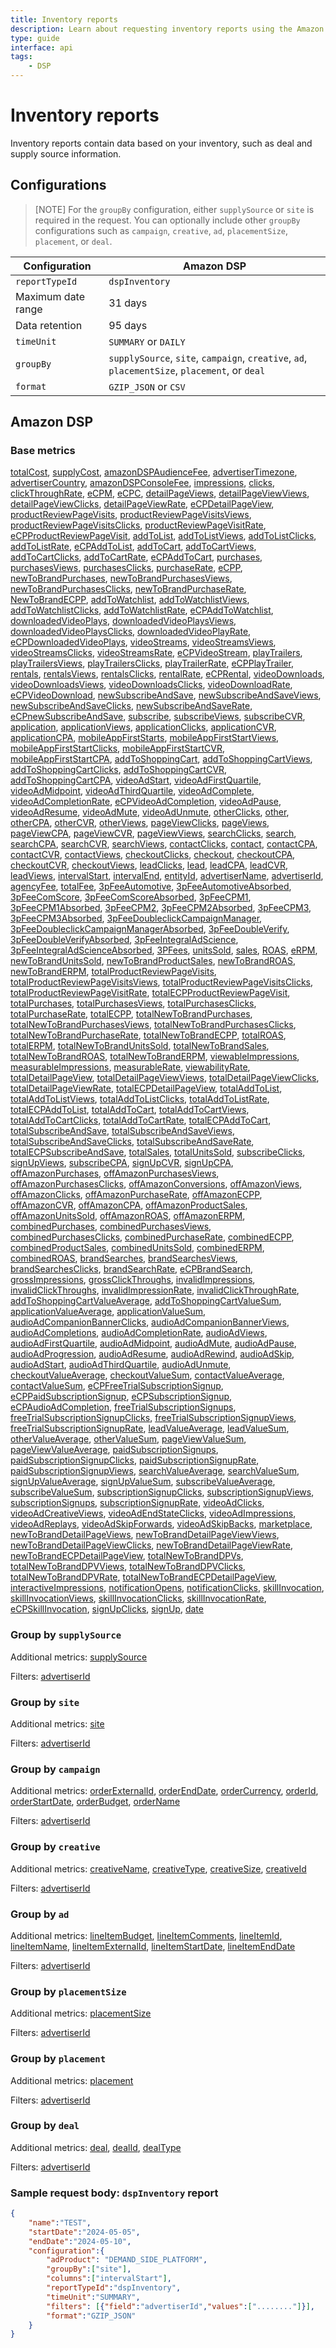 ```yaml
---
title: Inventory reports
description: Learn about requesting inventory reports using the Amazon Ads API.
type: guide
interface: api
tags:
    - DSP
---
```


# Inventory reports

Inventory reports contain data based on your inventory, such as deal and supply source information.

## Configurations

>[NOTE] For the `groupBy` configuration, either `supplySource` or `site` is required in the request. You can optionally include other `groupBy` configurations such as `campaign`, `creative`, `ad`, `placementSize`, `placement`, or `deal`. 


| Configuration | Amazon DSP | 
|----------|-----|
| `reportTypeId` | `dspInventory` | 
| Maximum date range | 31 days | 
| Data retention | 95 days | 
| `timeUnit` | `SUMMARY` or `DAILY` | 
| `groupBy` | `supplySource`, `site`, `campaign`, `creative`, `ad`, `placementSize`, `placement`, or `deal`  | 
| `format` | `GZIP_JSON` or `CSV` | 

## Amazon DSP

### Base metrics

[totalCost](guides/reporting/v3/columns#totalCost), [supplyCost](guides/reporting/v3/columns#supplyCost), [amazonDSPAudienceFee](guides/reporting/v3/columns#amazonDSPAudienceFee), [advertiserTimezone](guides/reporting/v3/columns#advertiserTimezone), [advertiserCountry](guides/reporting/v3/columns#advertiserCountry), [amazonDSPConsoleFee](guides/reporting/v3/columns#amazonDSPConsoleFee), [impressions](guides/reporting/v3/columns#impressions), [clicks](guides/reporting/v3/columns#clicks), [clickThroughRate](guides/reporting/v3/columns#clickThroughRate), [eCPM](guides/reporting/v3/columns#eCPM), [eCPC](guides/reporting/v3/columns#eCPC), [detailPageViews](guides/reporting/v3/columns#detailPageViews), [detailPageViewViews](guides/reporting/v3/columns#detailPageViewViews), [detailPageViewClicks](guides/reporting/v3/columns#detailPageViewClicks), [detailPageViewRate](guides/reporting/v3/columns#detailPageViewRate), [eCPDetailPageView](guides/reporting/v3/columns#eCPDetailPageView), [productReviewPageVisits](guides/reporting/v3/columns#productReviewPageVisits), [productReviewPageVisitsViews](guides/reporting/v3/columns#productReviewPageVisitsViews), [productReviewPageVisitsClicks](guides/reporting/v3/columns#productReviewPageVisitsClicks), [productReviewPageVisitRate](guides/reporting/v3/columns#productReviewPageVisitRate), [eCPProductReviewPageVisit](guides/reporting/v3/columns#eCPProductReviewPageVisit), [addToList](guides/reporting/v3/columns#addToList), [addToListViews](guides/reporting/v3/columns#addToListViews), [addToListClicks](guides/reporting/v3/columns#addToListClicks), [addToListRate](guides/reporting/v3/columns#addToListRate), [eCPAddToList](guides/reporting/v3/columns#eCPAddToList), [addToCart](guides/reporting/v3/columns#addToCart), [addToCartViews](guides/reporting/v3/columns#addToCartViews), [addToCartClicks](guides/reporting/v3/columns#addToCartClicks), [addToCartRate](guides/reporting/v3/columns#addToCartRate), [eCPAddToCart](guides/reporting/v3/columns#eCPAddToCart), [purchases](guides/reporting/v3/columns#purchases), [purchasesViews](guides/reporting/v3/columns#purchasesViews), [purchasesClicks](guides/reporting/v3/columns#purchasesClicks), [purchaseRate](guides/reporting/v3/columns#purchaseRate), [eCPP](guides/reporting/v3/columns#eCPP), [newToBrandPurchases](guides/reporting/v3/columns#newToBrandPurchases), [newToBrandPurchasesViews](guides/reporting/v3/columns#newToBrandPurchasesViews), [newToBrandPurchasesClicks](guides/reporting/v3/columns#newToBrandPurchasesClicks), [newToBrandPurchaseRate](guides/reporting/v3/columns#newToBrandPurchaseRate), [NewToBrandECPP](guides/reporting/v3/columns#NewToBrandECPP), [addToWatchlist](guides/reporting/v3/columns#addToWatchlist), [addToWatchlistViews](guides/reporting/v3/columns#addToWatchlistViews), [addToWatchlistClicks](guides/reporting/v3/columns#addToWatchlistClicks), [addToWatchlistRate](guides/reporting/v3/columns#addToWatchlistRate), [eCPAddToWatchlist](guides/reporting/v3/columns#eCPAddToWatchlist), [downloadedVideoPlays](guides/reporting/v3/columns#downloadedVideoPlays), [downloadedVideoPlaysViews](guides/reporting/v3/columns#downloadedVideoPlaysViews), [downloadedVideoPlaysClicks](guides/reporting/v3/columns#downloadedVideoPlaysClicks), [downloadedVideoPlayRate](guides/reporting/v3/columns#downloadedVideoPlayRate), [eCPDownloadedVideoPlays](guides/reporting/v3/columns#eCPDownloadedVideoPlays), [videoStreams](guides/reporting/v3/columns#videoStreams), [videoStreamsViews](guides/reporting/v3/columns#videoStreamsViews), [videoStreamsClicks](guides/reporting/v3/columns#videoStreamsClicks), [videoStreamsRate](guides/reporting/v3/columns#videoStreamsRate), [eCPVideoStream](guides/reporting/v3/columns#eCPVideoStream), [playTrailers](guides/reporting/v3/columns#playTrailers), [playTrailersViews](guides/reporting/v3/columns#playTrailersViews), [playTrailersClicks](guides/reporting/v3/columns#playTrailersClicks), [playTrailerRate](guides/reporting/v3/columns#playTrailerRate), [eCPPlayTrailer](guides/reporting/v3/columns#eCPPlayTrailer), [rentals](guides/reporting/v3/columns#rentals), [rentalsViews](guides/reporting/v3/columns#rentalsViews), [rentalsClicks](guides/reporting/v3/columns#rentalsClicks), [rentalRate](guides/reporting/v3/columns#rentalRate), [eCPRental](guides/reporting/v3/columns#eCPRental), [videoDownloads](guides/reporting/v3/columns#videoDownloads), [videoDownloadsViews](guides/reporting/v3/columns#videoDownloadsViews), [videoDownloadsClicks](guides/reporting/v3/columns#videoDownloadsClicks), [videoDownloadRate](guides/reporting/v3/columns#videoDownloadRate), [eCPVideoDownload](guides/reporting/v3/columns#eCPVideoDownload), [newSubscribeAndSave](guides/reporting/v3/columns#newSubscribeAndSave), [newSubscribeAndSaveViews](guides/reporting/v3/columns#newSubscribeAndSaveViews), [newSubscribeAndSaveClicks](guides/reporting/v3/columns#newSubscribeAndSaveClicks), [newSubscribeAndSaveRate](guides/reporting/v3/columns#newSubscribeAndSaveRate), [eCPnewSubscribeAndSave](guides/reporting/v3/columns#eCPnewSubscribeAndSave), [subscribe](guides/reporting/v3/columns#subscribe), [subscribeViews](guides/reporting/v3/columns#subscribeViews), [subscribeCVR](guides/reporting/v3/columns#subscribeCVR), [application](guides/reporting/v3/columns#application), [applicationViews](guides/reporting/v3/columns#applicationViews), [applicationClicks](guides/reporting/v3/columns#applicationClicks), [applicationCVR](guides/reporting/v3/columns#applicationCVR), [applicationCPA](guides/reporting/v3/columns#applicationCPA), [mobileAppFirstStarts](guides/reporting/v3/columns#mobileAppFirstStarts), [mobileAppFirstStartViews](guides/reporting/v3/columns#mobileAppFirstStartViews), [mobileAppFirstStartClicks](guides/reporting/v3/columns#mobileAppFirstStartClicks), [mobileAppFirstStartCVR](guides/reporting/v3/columns#mobileAppFirstStartCVR), [mobileAppFirstStartCPA](guides/reporting/v3/columns#mobileAppFirstStartCPA), [addToShoppingCart](guides/reporting/v3/columns#addToShoppingCart), [addToShoppingCartViews](guides/reporting/v3/columns#addToShoppingCartViews), [addToShoppingCartClicks](guides/reporting/v3/columns#addToShoppingCartClicks), [addToShoppingCartCVR](guides/reporting/v3/columns#addToShoppingCartCVR), [addToShoppingCartCPA](guides/reporting/v3/columns#addToShoppingCartCPA), [videoAdStart](guides/reporting/v3/columns#videoAdStart), [videoAdFirstQuartile](guides/reporting/v3/columns#videoAdFirstQuartile), [videoAdMidpoint](guides/reporting/v3/columns#videoAdMidpoint), [videoAdThirdQuartile](guides/reporting/v3/columns#videoAdThirdQuartile), [videoAdComplete](guides/reporting/v3/columns#videoAdComplete), [videoAdCompletionRate](guides/reporting/v3/columns#videoAdCompletionRate), [eCPVideoAdCompletion](guides/reporting/v3/columns#eCPVideoAdCompletion), [videoAdPause](guides/reporting/v3/columns#videoAdPause), [videoAdResume](guides/reporting/v3/columns#videoAdResume), [videoAdMute](guides/reporting/v3/columns#videoAdMute), [videoAdUnmute](guides/reporting/v3/columns#videoAdUnmute), [otherClicks](guides/reporting/v3/columns#otherClicks), [other](guides/reporting/v3/columns#other), [otherCPA](guides/reporting/v3/columns#otherCPA), [otherCVR](guides/reporting/v3/columns#otherCVR), [otherViews](guides/reporting/v3/columns#otherViews), [pageViewClicks](guides/reporting/v3/columns#pageViewClicks), [pageViews](guides/reporting/v3/columns#pageViews), [pageViewCPA](guides/reporting/v3/columns#pageViewCPA), [pageViewCVR](guides/reporting/v3/columns#pageViewCVR), [pageViewViews](guides/reporting/v3/columns#pageViewViews), [searchClicks](guides/reporting/v3/columns#searchClicks), [search](guides/reporting/v3/columns#search), [searchCPA](guides/reporting/v3/columns#searchCPA), [searchCVR](guides/reporting/v3/columns#searchCVR), [searchViews](guides/reporting/v3/columns#searchViews), [contactClicks](guides/reporting/v3/columns#contactClicks), [contact](guides/reporting/v3/columns#contact), [contactCPA](guides/reporting/v3/columns#contactCPA), [contactCVR](guides/reporting/v3/columns#contactCVR), [contactViews](guides/reporting/v3/columns#contactViews), [checkoutClicks](guides/reporting/v3/columns#checkoutClicks), [checkout](guides/reporting/v3/columns#checkout), [checkoutCPA](guides/reporting/v3/columns#checkoutCPA), [checkoutCVR](guides/reporting/v3/columns#checkoutCVR), [checkoutViews](guides/reporting/v3/columns#checkoutViews), [leadClicks](guides/reporting/v3/columns#leadClicks), [lead](guides/reporting/v3/columns#lead), [leadCPA](guides/reporting/v3/columns#leadCPA), [leadCVR](guides/reporting/v3/columns#leadCVR), [leadViews](guides/reporting/v3/columns#leadViews), [intervalStart](guides/reporting/v3/columns#intervalStart), [intervalEnd](guides/reporting/v3/columns#intervalEnd), [entityId](guides/reporting/v3/columns#entityId), [advertiserName](guides/reporting/v3/columns#advertiserName), [advertiserId](guides/reporting/v3/columns#advertiserId), [agencyFee](guides/reporting/v3/columns#agencyFee), [totalFee](guides/reporting/v3/columns#totalFee), [3pFeeAutomotive](guides/reporting/v3/columns#3pFeeAutomotive), [3pFeeAutomotiveAbsorbed](guides/reporting/v3/columns#3pFeeAutomotiveAbsorbed), [3pFeeComScore](guides/reporting/v3/columns#3pFeeComScore), [3pFeeComScoreAbsorbed](guides/reporting/v3/columns#3pFeeComScoreAbsorbed), [3pFeeCPM1](guides/reporting/v3/columns#3pFeeCPM1), [3pFeeCPM1Absorbed](guides/reporting/v3/columns#3pFeeCPM1Absorbed), [3pFeeCPM2](guides/reporting/v3/columns#3pFeeCPM2), [3pFeeCPM2Absorbed](guides/reporting/v3/columns#3pFeeCPM2Absorbed), [3pFeeCPM3](guides/reporting/v3/columns#3pFeeCPM3), [3pFeeCPM3Absorbed](guides/reporting/v3/columns#3pFeeCPM3Absorbed), [3pFeeDoubleclickCampaignManager](guides/reporting/v3/columns#3pFeeDoubleclickCampaignManager), [3pFeeDoubleclickCampaignManagerAbsorbed](guides/reporting/v3/columns#3pFeeDoubleclickCampaignManagerAbsorbed), [3pFeeDoubleVerify](guides/reporting/v3/columns#3pFeeDoubleVerify), [3pFeeDoubleVerifyAbsorbed](guides/reporting/v3/columns#3pFeeDoubleVerifyAbsorbed), [3pFeeIntegralAdScience](guides/reporting/v3/columns#3pFeeIntegralAdScience), [3pFeeIntegralAdScienceAbsorbed](guides/reporting/v3/columns#3pFeeIntegralAdScienceAbsorbed), [3PFees](guides/reporting/v3/columns#3PFees), [unitsSold](guides/reporting/v3/columns#unitsSold), [sales](guides/reporting/v3/columns#sales), [ROAS](guides/reporting/v3/columns#ROAS), [eRPM](guides/reporting/v3/columns#eRPM), [newToBrandUnitsSold](guides/reporting/v3/columns#newToBrandUnitsSold), [newToBrandProductSales](guides/reporting/v3/columns#newToBrandProductSales), [newToBrandROAS](guides/reporting/v3/columns#newToBrandROAS), [newToBrandERPM](guides/reporting/v3/columns#newToBrandERPM), [totalProductReviewPageVisits](guides/reporting/v3/columns#totalProductReviewPageVisits), [totalProductReviewPageVisitsViews](guides/reporting/v3/columns#totalProductReviewPageVisitsViews), [totalProductReviewPageVisitsClicks](guides/reporting/v3/columns#totalProductReviewPageVisitsClicks), [totalProductReviewPageVisitRate](guides/reporting/v3/columns#totalProductReviewPageVisitRate), [totalECPProductReviewPageVisit](guides/reporting/v3/columns#totalECPProductReviewPageVisit), [totalPurchases](guides/reporting/v3/columns#totalPurchases), [totalPurchasesViews](guides/reporting/v3/columns#totalPurchasesViews), [totalPurchasesClicks](guides/reporting/v3/columns#totalPurchasesClicks), [totalPurchaseRate](guides/reporting/v3/columns#totalPurchaseRate), [totalECPP](guides/reporting/v3/columns#totalECPP), [totalNewToBrandPurchases](guides/reporting/v3/columns#totalNewToBrandPurchases), [totalNewToBrandPurchasesViews](guides/reporting/v3/columns#totalNewToBrandPurchasesViews), [totalNewToBrandPurchasesClicks](guides/reporting/v3/columns#totalNewToBrandPurchasesClicks), [totalNewToBrandPurchaseRate](guides/reporting/v3/columns#totalNewToBrandPurchaseRate), [totalNewToBrandECPP](guides/reporting/v3/columns#totalNewToBrandECPP), [totalROAS](guides/reporting/v3/columns#totalROAS), [totalERPM](guides/reporting/v3/columns#totalERPM), [totalNewToBrandUnitsSold](guides/reporting/v3/columns#totalNewToBrandUnitsSold), [totalNewToBrandSales](guides/reporting/v3/columns#totalNewToBrandSales), [totalNewToBrandROAS](guides/reporting/v3/columns#totalNewToBrandROAS), [totalNewToBrandERPM](guides/reporting/v3/columns#totalNewToBrandERPM), [viewableImpressions](guides/reporting/v3/columns#viewableImpressions), [measurableImpressions](guides/reporting/v3/columns#measurableImpressions), [measurableRate](guides/reporting/v3/columns#measurableRate), [viewabilityRate](guides/reporting/v3/columns#viewabilityRate), [totalDetailPageView](guides/reporting/v3/columns#totalDetailPageView), [totalDetailPageViewViews](guides/reporting/v3/columns#totalDetailPageViewViews), [totalDetailPageViewClicks](guides/reporting/v3/columns#totalDetailPageViewClicks), [totalDetailPageViewRate](guides/reporting/v3/columns#totalDetailPageViewRate), [totalECPDetailPageView](guides/reporting/v3/columns#totalECPDetailPageView), [totalAddToList](guides/reporting/v3/columns#totalAddToList), [totalAddToListViews](guides/reporting/v3/columns#totalAddToListViews), [totalAddToListClicks](guides/reporting/v3/columns#totalAddToListClicks), [totalAddToListRate](guides/reporting/v3/columns#totalAddToListRate), [totalECPAddToList](guides/reporting/v3/columns#totalECPAddToList), [totalAddToCart](guides/reporting/v3/columns#totalAddToCart), [totalAddToCartViews](guides/reporting/v3/columns#totalAddToCartViews), [totalAddToCartClicks](guides/reporting/v3/columns#totalAddToCartClicks), [totalAddToCartRate](guides/reporting/v3/columns#totalAddToCartRate), [totalECPAddToCart](guides/reporting/v3/columns#totalECPAddToCart), [totalSubscribeAndSave](guides/reporting/v3/columns#totalSubscribeAndSave), [totalSubscribeAndSaveViews](guides/reporting/v3/columns#totalSubscribeAndSaveViews), [totalSubscribeAndSaveClicks](guides/reporting/v3/columns#totalSubscribeAndSaveClicks), [totalSubscribeAndSaveRate](guides/reporting/v3/columns#totalSubscribeAndSaveRate), [totalECPSubscribeAndSave](guides/reporting/v3/columns#totalECPSubscribeAndSave), [totalSales](guides/reporting/v3/columns#totalSales), [totalUnitsSold](guides/reporting/v3/columns#totalUnitsSold), [subscribeClicks](guides/reporting/v3/columns#subscribeClicks), [signUpViews](guides/reporting/v3/columns#signUpViews), [subscribeCPA](guides/reporting/v3/columns#subscribeCPA), [signUpCVR](guides/reporting/v3/columns#signUpCVR), [signUpCPA](guides/reporting/v3/columns#signUpCPA), [offAmazonPurchases](guides/reporting/v3/columns#offAmazonPurchases), [offAmazonPurchasesViews](guides/reporting/v3/columns#offAmazonPurchasesViews), [offAmazonPurchasesClicks](guides/reporting/v3/columns#offAmazonPurchasesClicks), [offAmazonConversions](guides/reporting/v3/columns#offAmazonConversions), [offAmazonViews](guides/reporting/v3/columns#offAmazonViews), [offAmazonClicks](guides/reporting/v3/columns#offAmazonClicks), [offAmazonPurchaseRate](guides/reporting/v3/columns#offAmazonPurchaseRate), [offAmazonECPP](guides/reporting/v3/columns#offAmazonECPP), [offAmazonCVR](guides/reporting/v3/columns#offAmazonCVR), [offAmazonCPA](guides/reporting/v3/columns#offAmazonCPA), [offAmazonProductSales](guides/reporting/v3/columns#offAmazonProductSales), [offAmazonUnitsSold](guides/reporting/v3/columns#offAmazonUnitsSold), [offAmazonROAS](guides/reporting/v3/columns#offAmazonROAS), [offAmazonERPM](guides/reporting/v3/columns#offAmazonERPM), [combinedPurchases](guides/reporting/v3/columns#combinedPurchases), [combinedPurchasesViews](guides/reporting/v3/columns#combinedPurchasesViews), [combinedPurchasesClicks](guides/reporting/v3/columns#combinedPurchasesClicks), [combinedPurchaseRate](guides/reporting/v3/columns#combinedPurchaseRate), [combinedECPP](guides/reporting/v3/columns#combinedECPP), [combinedProductSales](guides/reporting/v3/columns#combinedProductSales), [combinedUnitsSold](guides/reporting/v3/columns#combinedUnitsSold), [combinedERPM](guides/reporting/v3/columns#combinedERPM), [combinedROAS](guides/reporting/v3/columns#combinedROAS), [brandSearches](guides/reporting/v3/columns#brandSearches), [brandSearchesViews](guides/reporting/v3/columns#brandSearchesViews), [brandSearchesClicks](guides/reporting/v3/columns#brandSearchesClicks), [brandSearchRate](guides/reporting/v3/columns#brandSearchRate), [eCPBrandSearch](guides/reporting/v3/columns#eCPBrandSearch), [grossImpressions](guides/reporting/v3/columns#grossImpressions), [grossClickThroughs](guides/reporting/v3/columns#grossClickThroughs), [invalidImpressions](guides/reporting/v3/columns#invalidImpressions), [invalidClickThroughs](guides/reporting/v3/columns#invalidClickThroughs), [invalidImpressionRate](guides/reporting/v3/columns#invalidImpressionRate), [invalidClickThroughRate](guides/reporting/v3/columns#invalidClickThroughRate), [addToShoppingCartValueAverage](guides/reporting/v3/columns#addToShoppingCartValueAverage), [addToShoppingCartValueSum](guides/reporting/v3/columns#addToShoppingCartValueSum), [applicationValueAverage](guides/reporting/v3/columns#applicationValueAverage), [applicationValueSum](guides/reporting/v3/columns#applicationValueSum), [audioAdCompanionBannerClicks](guides/reporting/v3/columns#audioAdCompanionBannerClicks), [audioAdCompanionBannerViews](guides/reporting/v3/columns#audioAdCompanionBannerViews), [audioAdCompletions](guides/reporting/v3/columns#audioAdCompletions), [audioAdCompletionRate](guides/reporting/v3/columns#audioAdCompletionRate), [audioAdViews](guides/reporting/v3/columns#audioAdViews), [audioAdFirstQuartile](guides/reporting/v3/columns#audioAdFirstQuartile), [audioAdMidpoint](guides/reporting/v3/columns#audioAdMidpoint), [audioAdMute](guides/reporting/v3/columns#audioAdMute), [audioAdPause](guides/reporting/v3/columns#audioAdPause), [audioAdProgression](guides/reporting/v3/columns#audioAdProgression), [audioAdResume](guides/reporting/v3/columns#audioAdResume), [audioAdRewind](guides/reporting/v3/columns#audioAdRewind), [audioAdSkip](guides/reporting/v3/columns#audioAdSkip), [audioAdStart](guides/reporting/v3/columns#audioAdStart), [audioAdThirdQuartile](guides/reporting/v3/columns#audioAdThirdQuartile), [audioAdUnmute](guides/reporting/v3/columns#audioAdUnmute), [checkoutValueAverage](guides/reporting/v3/columns#checkoutValueAverage), [checkoutValueSum](guides/reporting/v3/columns#checkoutValueSum), [contactValueAverage](guides/reporting/v3/columns#contactValueAverage), [contactValueSum](guides/reporting/v3/columns#contactValueSum), [eCPFreeTrialSubscriptionSignup](guides/reporting/v3/columns#eCPFreeTrialSubscriptionSignup), [eCPPaidSubscriptionSignup](guides/reporting/v3/columns#eCPPaidSubscriptionSignup), [eCPSubscriptionSignup](guides/reporting/v3/columns#eCPSubscriptionSignup), [eCPAudioAdCompletion](guides/reporting/v3/columns#eCPAudioAdCompletion), [freeTrialSubscriptionSignups](guides/reporting/v3/columns#freeTrialSubscriptionSignups), [freeTrialSubscriptionSignupClicks](guides/reporting/v3/columns#freeTrialSubscriptionSignupClicks), [freeTrialSubscriptionSignupViews](guides/reporting/v3/columns#freeTrialSubscriptionSignupViews), [freeTrialSubscriptionSignupRate](guides/reporting/v3/columns#freeTrialSubscriptionSignupRate), [leadValueAverage](guides/reporting/v3/columns#leadValueAverage), [leadValueSum](guides/reporting/v3/columns#leadValueSum), [otherValueAverage](guides/reporting/v3/columns#otherValueAverage), [otherValueSum](guides/reporting/v3/columns#otherValueSum), [pageViewValueSum](guides/reporting/v3/columns#pageViewValueSum), [pageViewValueAverage](guides/reporting/v3/columns#pageViewValueAverage), [paidSubscriptionSignups](guides/reporting/v3/columns#paidSubscriptionSignups), [paidSubscriptionSignupClicks](guides/reporting/v3/columns#paidSubscriptionSignupClicks), [paidSubscriptionSignupRate](guides/reporting/v3/columns#paidSubscriptionSignupRate), [paidSubscriptionSignupViews](guides/reporting/v3/columns#paidSubscriptionSignupViews), [searchValueAverage](guides/reporting/v3/columns#searchValueAverage), [searchValueSum](guides/reporting/v3/columns#searchValueSum), [signUpValueAverage](guides/reporting/v3/columns#signUpValueAverage), [signUpValueSum](guides/reporting/v3/columns#signUpValueSum), [subscribeValueAverage](guides/reporting/v3/columns#subscribeValueAverage), [subscribeValueSum](guides/reporting/v3/columns#subscribeValueSum), [subscriptionSignupClicks](guides/reporting/v3/columns#subscriptionSignupClicks), [subscriptionSignupViews](guides/reporting/v3/columns#subscriptionSignupViews), [subscriptionSignups](guides/reporting/v3/columns#subscriptionSignups), [subscriptionSignupRate](guides/reporting/v3/columns#subscriptionSignupRate), [videoAdClicks](guides/reporting/v3/columns#videoAdClicks), [videoAdCreativeViews](guides/reporting/v3/columns#videoAdCreativeViews), [videoAdEndStateClicks](guides/reporting/v3/columns#videoAdEndStateClicks), [videoAdImpressions](guides/reporting/v3/columns#videoAdImpressions), [videoAdReplays](guides/reporting/v3/columns#videoAdReplays), [videoAdSkipForwards](guides/reporting/v3/columns#videoAdSkipForwards), [videoAdSkipBacks](guides/reporting/v3/columns#videoAdSkipBacks), [marketplace](guides/reporting/v3/columns#marketplace), [newToBrandDetailPageViews](guides/reporting/v3/columns#newToBrandDetailPageViews), [newToBrandDetailPageViewViews](guides/reporting/v3/columns#newToBrandDetailPageViewViews), [newToBrandDetailPageViewClicks](guides/reporting/v3/columns#newToBrandDetailPageViewClicks), [newToBrandDetailPageViewRate](guides/reporting/v3/columns#newToBrandDetailPageViewRate), [newToBrandECPDetailPageView](guides/reporting/v3/columns#newToBrandECPDetailPageView), [totalNewToBrandDPVs](guides/reporting/v3/columns#totalNewToBrandDPVs), [totalNewToBrandDPVViews](guides/reporting/v3/columns#totalNewToBrandDPVViews), [totalNewToBrandDPVClicks](guides/reporting/v3/columns#totalNewToBrandDPVClicks), [totalNewToBrandDPVRate](guides/reporting/v3/columns#totalNewToBrandDPVRate), [totalNewToBrandECPDetailPageView](guides/reporting/v3/columns#totalNewToBrandECPDetailPageView), [interactiveImpressions](guides/reporting/v3/columns#interactiveImpressions), [notificationOpens](guides/reporting/v3/columns#notificationOpens), [notificationClicks](guides/reporting/v3/columns#notificationClicks), [skillInvocation](guides/reporting/v3/columns#skillInvocation), [skillInvocationViews](guides/reporting/v3/columns#skillInvocationViews), [skillInvocationClicks](guides/reporting/v3/columns#skillInvocationClicks), [skillInvocationRate](guides/reporting/v3/columns#skillInvocationRate), [eCPSkillInvocation](guides/reporting/v3/columns#eCPSkillInvocation), [signUpClicks](guides/reporting/v3/columns#signUpClicks), [signUp](guides/reporting/v3/columns#signUp), [date](guides/reporting/v3/columns#date)


### Group by `supplySource`

Additional metrics: [supplySource](guides/reporting/v3/columns#supplySource)

Filters: [advertiserId](guides/reporting/v3/columns#advertiserId)

### Group by `site`

Additional metrics: [site](guides/reporting/v3/columns#site)

Filters: [advertiserId](guides/reporting/v3/columns#advertiserId)

### Group by `campaign`

Additional metrics: [orderExternalId](guides/reporting/v3/columns#orderExternalId), [orderEndDate](guides/reporting/v3/columns#orderEndDate), [orderCurrency](guides/reporting/v3/columns#orderCurrency), [orderId](guides/reporting/v3/columns#orderId), [orderStartDate](guides/reporting/v3/columns#orderStartDate), [orderBudget](guides/reporting/v3/columns#orderBudget), [orderName](guides/reporting/v3/columns#orderName)

Filters: [advertiserId](guides/reporting/v3/columns#advertiserId)

### Group by `creative`

Additional metrics: [creativeName](guides/reporting/v3/columns#creativeName), [creativeType](guides/reporting/v3/columns#creativeType), [creativeSize](guides/reporting/v3/columns#creativeSize), [creativeId](guides/reporting/v3/columns#creativeId)

Filters: [advertiserId](guides/reporting/v3/columns#advertiserId)

### Group by `ad` 

Additional metrics: [lineItemBudget](guides/reporting/v3/columns#lineItemBudget), [lineItemComments](guides/reporting/v3/columns#lineItemComments), [lineItemId](guides/reporting/v3/columns#lineItemId), [lineItemName](guides/reporting/v3/columns#lineItemName), [lineItemExternalId](guides/reporting/v3/columns#lineItemExternalId), [lineItemStartDate](guides/reporting/v3/columns#lineItemStartDate), [lineItemEndDate](guides/reporting/v3/columns#lineItemEndDate)

Filters: [advertiserId](guides/reporting/v3/columns#advertiserId)

### Group by `placementSize`

Additional metrics: [placementSize](guides/reporting/v3/columns#placementSize)

Filters: [advertiserId](guides/reporting/v3/columns#advertiserId)

### Group by `placement`

Additional metrics: [placement](guides/reporting/v3/columns#placement)

Filters: [advertiserId](guides/reporting/v3/columns#advertiserId)

### Group by `deal`

Additional metrics: [deal](guides/reporting/v3/columns#deal), [dealId](guides/reporting/v3/columns#dealId), [dealType](guides/reporting/v3/columns#dealType)

Filters: [advertiserId](guides/reporting/v3/columns#advertiserId)

### Sample request body: `dspInventory` report

```json
{
    "name":"TEST",
    "startDate":"2024-05-05",
    "endDate":"2024-05-10",
    "configuration":{
        "adProduct": "DEMAND_SIDE_PLATFORM",
        "groupBy":["site"],
        "columns":["intervalStart"],
        "reportTypeId":"dspInventory",
        "timeUnit":"SUMMARY",
        "filters": [{"field":"advertiserId","values":["........"]}],
        "format":"GZIP_JSON"
    }
}
```